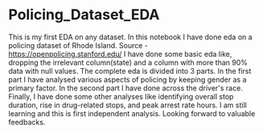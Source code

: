 # Policing_Dataset_EDA
This is my first EDA on any dataset. In this notebook I have done eda on a policing dataset of Rhode Island. Source - https://openpolicing.stanford.edu/
I have done some basic eda like, dropping the irrelevant column(state) and a column with more than 90% data with null values.
The complete eda is divided into 3 parts. In the first part I have analysed various aspects of policing by keeping gender as a primary factor. 
In the second part I have done across the driver's race.
Finally, I have done some other analyses like identifying overall stop duration, rise in drug-related stops, and peak arrest rate hours.
I am still learning and this is first independent analysis. Looking forward to valuable feedbacks. 
